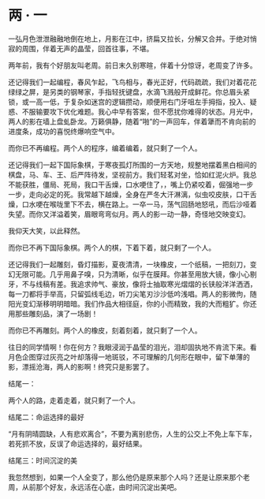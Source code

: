 # 两 · 一

一弘月色泄泄融融地倒在地上，月影在江中，挤扁又拉长，分解又合并。于绝对悄寂的周围，伴着无声的晶莹，回首往事，不堪。

两年前，我有个好朋友叫老周。前日末久别寒暄，伴着十分惊讶，老周变了许多。

还记得我们一起编程，春风乍起，飞鸟相与，春光正好，代码疏疏，我们对着花花绿绿之屏，是另类的钢琴家，手指轻抚键盘，水滴飞溅般开成鲜花。你总眉头紧锁，或一高一低，于复杂如迷宫的逻辑攒动，顺便用右门牙咀左手拇指，投入、疑惑、不服输要攻下优化难题。我心中早有答案，但不愿扰你难得的状态。月光中，两人的影在墙上盘虬卧龙。万籁俱静，随着“啪”的一声回车，伴着犟而不肯向前的进度条，成功的喜悦终爆响空气中。

而你已不再编程。两个人的程序，编着编着，就只剩了一个人。

还记得我们一起下国际象棋，于寒夜孤灯所围的一方天地，规整地摆着黑白相间的棋盘，马、车、王、后严阵待发，坚视前方。我们轻茗对坐，恰如红泥火炉。我总不能获胜，僵局、死局，我口干舌燥，口水哽住了，，嘴上仍紧咬着，倔强地一步一步，走向必定的死。我常越下越燥，全身在严冬大汗淋漓，似虫咬皮肤，口干舌燥，口水哽在喉咙里下不去，横在路上。一卒一马，荡气回肠地怒吼，而后沙哑着失望。而你又洋溢着笑，眉眼弯弯似月。两人的影一动一静，奇怪地交映变幻。

我仰天大笑，以此释然。

而你已不再下国际象棋。两个人的棋，下着下着，就只剩了一个人。

还记得我们一起雕刻，昏灯描影，夏夜清清，一块橡皮，一个纸稿，一把刻刀，变幻无限可能。几乎用鼻子嗅，只为清晰，似乎在膜拜。你甚至用放大镜，像小心剔牙，不与线稿有差。我追求帅气、豪放，像将士抽取寒光熠熠的长铗般洋洋洒洒，每一刀都将手举高，只留弧线毛边，听刀尖笔刃沙沙低吟浅唱。两人的影微佝，随阳光变幻渐移明明暗暗。我们作品大相径庭，你的小而精致，我的大而粗犷。你还用那些雕刻品，演了一场剧！

而你已不再雕刻。两个人的橡皮，刻着刻着，就只剩了一个人。

往日的同学情啊！你在何方？我眼浸润于晶莹的泪光，泪却固执地不肯流下来。看月色企图穿过灰亮之叶却落得一地斑驳，不可理解的几何形在眼中，留下单薄的影，漂摇沧海，两人的影啊！终究只是影罢了。

结尾一：

两个人的路，走着走着，就只剩了一个人。

结尾二：命运选择的最好

“月有阴晴圆缺，人有悲欢离合”，不要为离别悲伤，人生的公交上不免上车下车，若死抓不放，反误了命运选择的，最好结果。

结尾三：时间沉淀的美

我忽然想到，如果一个人全变了，那么他仍是原来那个人吗？还是让原来那个老周，从前那个好友，永远活在心底，由时间沉淀出美吧。
